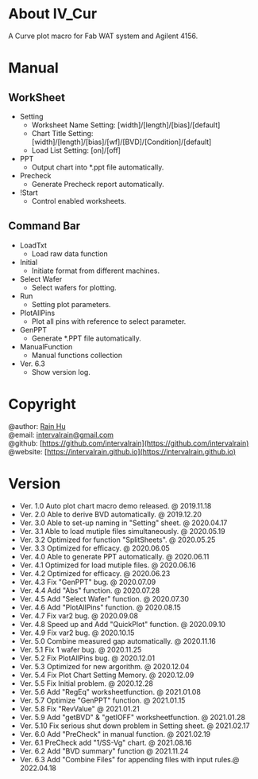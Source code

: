 # About IV_Cur
A Curve plot macro for Fab WAT system and Agilent 4156.  

# Manual
## WorkSheet
+ Setting
  + Worksheet Name Setting: [width]/[length]/[bias]/[default]
  + Chart Title Setting: [width]/[length]/[bias]/[wf]/[BVD]/[Condition]/[default]
  + Load List Setting: [on]/[off]
+ PPT
  + Output chart into *.ppt file automatically.
+ Precheck
  + Generate Precheck report automatically.
+ !Start
  + Control enabled worksheets.

## Command Bar
+ LoadTxt
  + Load raw data function
+ Initial
  + Initiate format from different machines.
+ Select Wafer
  + Select wafers for plotting.
+ Run
  + Setting plot parameters.
+ PlotAllPins
  + Plot all pins with reference to select parameter.
+ GenPPT
  + Generate *.PPT file automatically.
+ ManualFunction
  + Manual functions collection
+ Ver. 6.3
  + Show version log.

# Copyright 
@author: [Rain Hu](https://intervalrain.github.io/posts/aboutme/)  
@email: [intervalrain@gmail.com](intervalrain@gmail.com)  
@github: [https://github.com/intervalrain](https://github.com/intervalrain)  
@website: [https://intervalrain.github.io](https://intervalrain.github.io)

# Version
+ Ver. 1.0 Auto plot chart macro demo released.                     @ 2019.11.18
+ Ver. 2.0 Able to derive BVD automatically.                        @ 2019.12.20 
+ Ver. 3.0 Able to set-up naming in "Setting" sheet.                @ 2020.04.17
+ Ver. 3.1 Able to load mutiple files simultaneously.               @ 2020.05.19 
+ Ver. 3.2 Optimized for function "SplitSheets".                    @ 2020.05.25
+ Ver. 3.3 Optimized for efficacy.                                  @ 2020.06.05
+ Ver. 4.0 Able to generate PPT automatically.                      @ 2020.06.11
+ Ver. 4.1 Optimized for load mutiple files.                        @ 2020.06.16
+ Ver. 4.2 Optimized for efficacy.                                  @ 2020.06.23
+ Ver. 4.3 Fix "GenPPT" bug.                                        @ 2020.07.09
+ Ver. 4.4 Add "Abs" function.                                      @ 2020.07.28
+ Ver. 4.5 Add "Select Wafer" function.                             @ 2020.07.30
+ Ver. 4.6 Add "PlotAllPins" function.                              @ 2020.08.15
+ Ver. 4.7 Fix var2 bug.                                            @ 2020.09.08
+ Ver. 4.8 Speed up and Add "QuickPlot" function.                   @ 2020.09.10
+ Ver. 4.9 Fix var2 bug.                                            @ 2020.10.15
+ Ver. 5.0 Combine measured gap automatically.                      @ 2020.11.16
+ Ver. 5.1 Fix 1 wafer bug.                                         @ 2020.11.25
+ Ver. 5.2 Fix PlotAllPins bug.                                     @ 2020.12.01
+ Ver. 5.3 Optimized for new argorithm.                             @ 2020.12.04
+ Ver. 5.4 Fix Plot Chart Setting Memory.                           @ 2020.12.09
+ Ver. 5.5 Fix Initial problem.                                     @ 2020.12.28
+ Ver. 5.6 Add "RegEq" worksheetfunction.                           @ 2021.01.08
+ Ver. 5.7 Optimize "GenPPT" function.                              @ 2021.01.15
+ Ver. 5.8 Fix "RevValue"                                           @ 2021.01.21
+ Ver. 5.9 Add "getBVD" & "getIOFF" worksheetfunction.              @ 2021.01.28
+ Ver. 5.10 Fix serious shut down problem in Setting sheet.         @ 2021.02.17 
+ Ver. 6.0 Add "PreCheck" in manual function.                       @ 2021.02.19 
+ Ver. 6.1 PreCheck add "1/SS-Vg" chart.                            @ 2021.08.16
+ Ver. 6.2 Add "BVD summary" function                               @ 2021.11.24 
+ Ver. 6.3 Add "Combine Files" for appending files with input rules.@ 2022.04.18  
